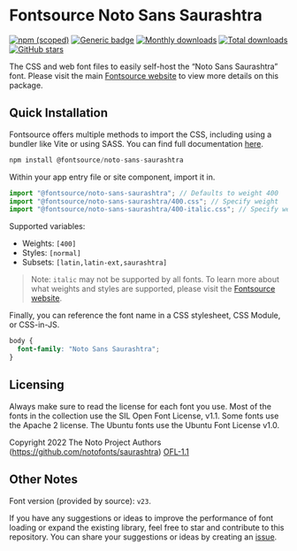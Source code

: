 # Fontsource Noto Sans Saurashtra

[![npm (scoped)](https://img.shields.io/npm/v/@fontsource/noto-sans-saurashtra?color=brightgreen)](https://www.npmjs.com/package/@fontsource/noto-sans-saurashtra) [![Generic badge](https://img.shields.io/badge/fontsource-passing-brightgreen)](https://github.com/fontsource/fontsource) [![Monthly downloads](https://badgen.net/npm/dm/@fontsource/noto-sans-saurashtra)](https://github.com/fontsource/fontsource) [![Total downloads](https://badgen.net/npm/dt/@fontsource/noto-sans-saurashtra)](https://github.com/fontsource/fontsource) [![GitHub stars](https://img.shields.io/github/stars/fontsource/fontsource.svg?style=social&label=Star)](https://github.com/fontsource/fontsource/stargazers)

The CSS and web font files to easily self-host the “Noto Sans Saurashtra” font. Please visit the main [Fontsource website](https://fontsource.org/fonts/noto-sans-saurashtra) to view more details on this package.

## Quick Installation

Fontsource offers multiple methods to import the CSS, including using a bundler like Vite or using SASS. You can find full documentation [here](https://fontsource.org/docs/getting-started/introduction).

```javascript
npm install @fontsource/noto-sans-saurashtra
```

Within your app entry file or site component, import it in.

```javascript
import "@fontsource/noto-sans-saurashtra"; // Defaults to weight 400
import "@fontsource/noto-sans-saurashtra/400.css"; // Specify weight
import "@fontsource/noto-sans-saurashtra/400-italic.css"; // Specify weight and style
```

Supported variables:
- Weights: `[400]`
- Styles: `[normal]`
- Subsets: `[latin,latin-ext,saurashtra]`

> Note: `italic` may not be supported by all fonts. To learn more about what weights and styles are supported, please visit the [Fontsource website](https://fontsource.org/fonts/noto-sans-saurashtra).

Finally, you can reference the font name in a CSS stylesheet, CSS Module, or CSS-in-JS.

```css
body {
  font-family: "Noto Sans Saurashtra";
}
```

## Licensing
Always make sure to read the license for each font you use. Most of the fonts in the collection use the SIL Open Font License, v1.1. Some fonts use the Apache 2 license. The Ubuntu fonts use the Ubuntu Font License v1.0.

Copyright 2022 The Noto Project Authors (https://github.com/notofonts/saurashtra)
[OFL-1.1](http://scripts.sil.org/OFL)

## Other Notes
Font version (provided by source): `v23`.

If you have any suggestions or ideas to improve the performance of font loading or expand the existing library, feel free to star and contribute to this repository. You can share your suggestions or ideas by creating an [issue](https://github.com/fontsource/fontsource/issues).